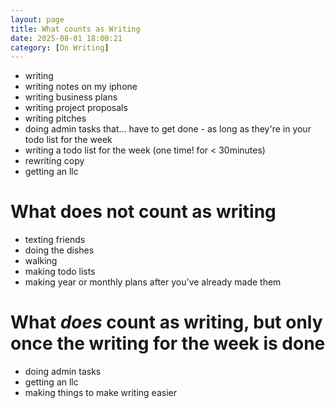```yaml
---
layout: page
title: What counts as Writing
date: 2025-08-01 18:00:21
category: [On Writing]
---
```

- writing
- writing notes on my iphone
- writing business plans
- writing project proposals
- writing pitches
- doing admin tasks that... have to get done - as long as they're in your todo list for the week
- writing a todo list for the week (one time! for < 30minutes)
- rewriting copy
- getting an llc 

# What does not count as writing
- texting friends
- doing the dishes
- walking
- making todo lists
- making year or monthly plans after you've already made them

# What *does* count as writing, but only once the writing for the week is done
- doing admin tasks
- getting an llc
- making things to make writing easier